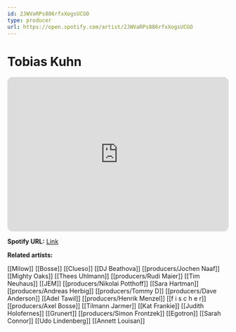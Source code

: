 ```yaml
---
id: 2JWVaRPs886rfxXogsUCGO
type: producer
url: https://open.spotify.com/artist/2JWVaRPs886rfxXogsUCGO
---
```

# Tobias Kuhn

<iframe style="border-radius:12px" src="https://open.spotify.com/embed/artist/2JWVaRPs886rfxXogsUCGO" width="100%" height="352" frameBorder="0" allowfullscreen="" allow="autoplay; clipboard-write; encrypted-media; fullscreen; picture-in-picture" loading="lazy"></iframe>

**Spotify URL:** [Link](https://open.spotify.com/artist/2JWVaRPs886rfxXogsUCGO)

**Related artists:**

[[Milow]]
[[Bosse]]
[[Clueso]]
[[DJ Beathova]]
[[producers/Jochen Naaf]]
[[Mighty Oaks]]
[[Thees Uhlmann]]
[[producers/Rudi Maier]]
[[Tim Neuhaus]]
[[JEM]]
[[producers/Nikolai Potthoff]]
[[Sara Hartman]]
[[producers/Andreas Herbig]]
[[producers/Tommy D]]
[[producers/Dave Anderson]]
[[Adel Tawil]]
[[producers/Henrik Menzel]]
[[f i s c h e r]]
[[producers/Axel Bosse]]
[[Tilmann Jarmer]]
[[Kat Frankie]]
[[Judith Holofernes]]
[[Grunert]]
[[producers/Simon Frontzek]]
[[Egotron]]
[[Sarah Connor]]
[[Udo Lindenberg]]
[[Annett Louisan]]
